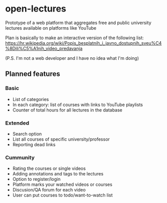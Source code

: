 # open-lectures
Prototype of a web platform that aggregates free and public university lectures available on platforms like YouTube

Plan is basically to make an interactive version of the following list:
https://hr.wikipedia.org/wiki/Popis_besplatnih_i_javno_dostupnih_sveu%C4%8Dili%C5%A1nih_video_predavanja

(P.S. I'm not a web developer and I have no idea what I'm doing)

## Planned features

### Basic

- List of categories
- In each category: list of courses with links to YouTube playlists
- Counter of total hours for all lectures in the database

### Extended

- Search option
- List all courses of specific university/professor
- Reporting dead links

### Cummunity

- Rating the courses or single videos
- Adding annotations and tags to the lectures 
- Option to register/login
- Platform marks your watched videos or courses
- Discusion/QA forum for each video
- User can put courses to todo/want-to-watch list
